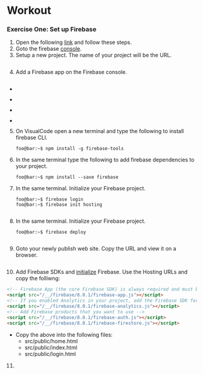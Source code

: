 # Workout

### Exercise One: Set up Firebase
1. Open the following [link](https://firebase.google.com/docs/web/setup) and follow these steps.
2. Goto the firebase [console](https://console.firebase.google.com).
3. Setup a new project. The name of your project will be the URL.
<p><img src="/img/new_project.png" alt="" data-canonical-src="/img/new_project.png" /></p>

4. Add a Firebase app on the Firebase console.
<p><img src="/img/firebase_app.png" alt="" data-canonical-src="/img/firebase_app.png" /></p>

* <p><img src="/img/register_app_1.png" alt="" data-canonical-src="/img/register_app_1.png" /></p> 
* <p><img src="/img/register_app_2.png" alt="" data-canonical-src="/img/register_app_2.png" /></p> 
* <p><img src="/img/register_app_3.png" alt="" data-canonical-src="/img/register_app_3.png" /></p>
* <p><img src="/img/register_app_4.png" alt="" data-canonical-src="/img/register_app_4.png" /></p> 

5. On VisualCode open a new terminal and type the following to install firebase CLI.
   ```shell
   foo@bar:~$ npm install -g firebase-tools
   ```
6. In the same terminal type the following to add firebase dependencies to your project.
   ```shell
   foo@bar:~$ npm install --save firebase
   ```
7. In the same terminal. Initialize your Firebase project.
   ```shell
   foo@bar:~$ firebase login
   foo@bar:~$ firebase init hosting
   ```
<p><img src="/img/firebase_init_hosting.png" alt="" data-canonical-src="/img/firebase_init_hosting.png" /></p>

8. In the same terminal. Initialize your Firebase project.
   ```shell
   foo@bar:~$ firebase deploy
   ```
<p><img src="/img/firebase_deploy.png" alt="" data-canonical-src="/img/firebase_deploy.png" /></p>

9. Goto your newly publish web site. Copy the URL and view it on a browser.
<p><img src="/img/website.png" alt="" data-canonical-src="/img/website.png" /></p>

10. Add Firebase SDKs and [initialize](https://firebase.google.com/docs/web/setup#add-sdks-initialize) Firebase. Use the Hosting URLs and copy the folliwng:

   ```html 
   <!-- Firebase App (the core Firebase SDK) is always required and must be listed first -->
   <script src="/__/firebase/8.0.1/firebase-app.js"></script>
   <!-- If you enabled Analytics in your project, add the Firebase SDK for Analytics -->
   <script src="/__/firebase/8.0.1/firebase-analytics.js"></script>
   <!-- Add Firebase products that you want to use -->
   <script src="/__/firebase/8.0.1/firebase-auth.js"></script>
   <script src="/__/firebase/8.0.1/firebase-firestore.js"></script>
   ``` 
   * Copy the above into the following files:
     * src/public/home.html
     * src/public/index.html
     * src/public/login.html
11.  
   